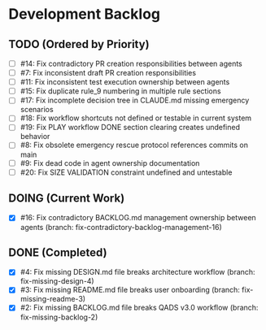 # Development Backlog

## TODO (Ordered by Priority)

- [ ] #14: Fix contradictory PR creation responsibilities between agents
- [ ] #7: Fix inconsistent draft PR creation responsibilities
- [ ] #11: Fix inconsistent test execution ownership between agents
- [ ] #15: Fix duplicate rule_9 numbering in multiple rule sections
- [ ] #17: Fix incomplete decision tree in CLAUDE.md missing emergency scenarios
- [ ] #18: Fix workflow shortcuts not defined or testable in current system
- [ ] #19: Fix PLAY workflow DONE section clearing creates undefined behavior
- [ ] #8: Fix obsolete emergency rescue protocol references commits on main
- [ ] #9: Fix dead code in agent ownership documentation
- [ ] #20: Fix SIZE VALIDATION constraint undefined and untestable

## DOING (Current Work)

- [x] #16: Fix contradictory BACKLOG.md management ownership between agents (branch: fix-contradictory-backlog-management-16)


## DONE (Completed)

- [x] #4: Fix missing DESIGN.md file breaks architecture workflow (branch: fix-missing-design-4)
- [x] #3: Fix missing README.md file breaks user onboarding (branch: fix-missing-readme-3)
- [x] #2: Fix missing BACKLOG.md file breaks QADS v3.0 workflow (branch: fix-missing-backlog-2)
